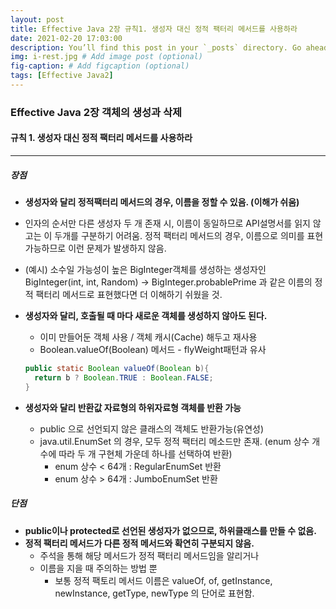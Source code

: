 ```yaml
---
layout: post
title: Effective Java 2장 규칙1. 생성자 대신 정적 팩터리 메서드를 사용하라
date: 2021-02-20 17:03:00
description: You’ll find this post in your `_posts` directory. Go ahead and edit it and re-build the site to see your changes. # Add post description (optional)
img: i-rest.jpg # Add image post (optional)
fig-caption: # Add figcaption (optional)
tags: [Effective Java2]
---
```


### Effective Java 2장 객체의 생성과 삭제

#### **규칙 1. 생성자 대신 정적 팩터리 메서드를 사용하라**

------

##### 장점

-  **생성자와 달리 정적팩터리 메서드의 경우, 이름을 정할 수 있음. (이해가 쉬움)**

  - 인자의 순서만 다른 생성자 두 개 존재 시, 이름이 동일하므로 API설명서를 읽지 않고는 이 두개를 구분하기 어려움. 정적 팩터리 메서드의 경우, 이름으로 의미를 표현 가능하므로 이런 문제가 발생하지 않음.
  - (예시) 소수일 가능성이 높은 BigInteger객체를 생성하는 생성자인 BigInteger(int, int, Random) -> BigInteger.probablePrime 과 같은 이름의 정적 팩터리 메서드로 표현했다면 더 이해하기 쉬웠을 것.

- **생성자와 달리, 호출될 때 마다 새로운 객체를 생성하지 않아도 된다.**

  - 이미 만들어둔 객체 사용 / 객체 캐시(Cache) 해두고 재사용
  - Boolean.valueOf(Boolean) 메서드 - flyWeight패턴과 유사

  ```java
  public static Boolean valueOf(Boolean b){
  	return b ? Boolean.TRUE : Boolean.FALSE;
  }
  ```

- **생성자와 달리 반환값 자료형의 하위자료형 객체를 반환 가능**

  - public 으로 선언되지 않은 클래스의 객체도 반환가능(유연성)
  - java.util.EnumSet 의 경우, 모두 정적 팩터리 메소드만 존재. (enum 상수 개수에 따라 두 개 구현체 가운데 하나를 선택하여 반환) 
    - enum 상수 < 64개 : RegularEnumSet 반환
    - enum 상수 > 64개 : JumboEnumSet 반환

##### 단점

* **public이나 protected로 선언된 생성자가 없으므로, 하위클래스를 만들 수 없음.**
* **정적 팩터리 메서드가 다른 정적 메서드와 확연히 구분되지 않음.**
  * 주석을 통해 해당 메서드가 정적 팩터리 메서드임을 알리거나
  * 이름을 지을 때 주의하는 방법 뿐
    * 보통 정적 팩토리 메서드 이름은 valueOf, of, getInstance, newInstance, getType, newType 의 단어로 표현함.